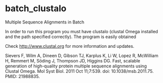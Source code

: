 batch_clustalo
==============

Multiple Sequence Alignments in Batch


In order to run this program you must have clustalo (clustal Omega installed and the path specified correctly). 
The program is easily obtained

Check http://www.clustal.org for more information and updates.

Sievers F, Wilm A, Dineen D, Gibson TJ, Karplus K, Li W, Lopez R, McWilliam H, Remmert M, Söding J, Thompson JD, Higgins DG.
 Fast, scalable generation of high-quality protein multiple sequence alignments using Clustal Omega.
 Mol Syst Biol. 2011 Oct 11;7:539. doi: 10.1038/msb.2011.75. PMID: 21988835.

